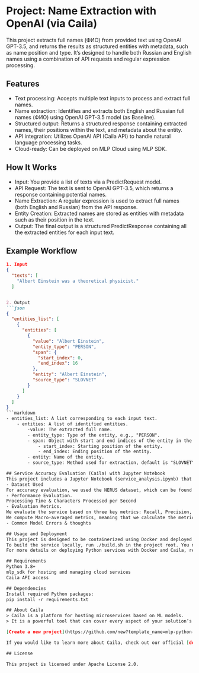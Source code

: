 # Project: Name Extraction with OpenAI (via Caila)

This project extracts full names (ФИО) from provided text using OpenAI GPT-3.5, and returns the results as structured entities with metadata, such as name position and type. It’s designed to handle both Russian and English names using a combination of API requests and regular expression processing.

## Features
- Text processing: Accepts multiple text inputs to process and extract full names.
- Name extraction: Identifies and extracts both English and Russian full names (ФИО) using OpenAI GPT-3.5 model (as Baseline).
- Structured output: Returns a structured response containing extracted names, their positions within the text, and metadata about the entity.
- API integration: Utilizes OpenAI API (Caila API) to handle natural language processing tasks.
- Cloud-ready: Can be deployed on MLP Cloud using MLP SDK.

## How It Works
- Input: You provide a list of texts via a PredictRequest model.
- API Request: The text is sent to OpenAI GPT-3.5, which returns a response containing potential names.
- Name Extraction: A regular expression is used to extract full names (both English and Russian) from the API response.
- Entity Creation: Extracted names are stored as entities with metadata such as their position in the text.
- Output: The final output is a structured PredictResponse containing all the extracted entities for each input text.

## Example Workflow
```json
1. Input
{
  "texts": [
    "Albert Einstein was a theoretical physicist."
  ]
```

```markdown

2. Output
```json
{
  "entities_list": [
    {
      "entities": [
        {
          "value": "Albert Einstein",
          "entity_type": "PERSON",
          "span": {
            "start_index": 0,
            "end_index": 16
          },
          "entity": "Albert Einstein",
          "source_type": "SLOVNET"
        }
      ]
    }
  ]
}
```markdown
- entities_list: A list corresponding to each input text.
	- entities: A list of identified entities.
		-value: The extracted full name.
		- entity_type: Type of the entity, e.g., "PERSON".
		- span: Object with start and end indices of the entity in the text.
			- start_index: Starting position of the entity.
			- end_index: Ending position of the entity.
		- entity: Name of the entity.
		- source_type: Method used for extraction, default is "SLOVNET".

## Service Accuracy Evaluation (Caila) with Jupyter Notebook
This project includes a Jupyter Notebook (service_analysis.ipynb) that demonstrates the evaluation of the service's accuracy in extracting full names (ФИО) using the Caila API. Performance is evaluated using the following models: GPT-4o-mini, GPT-3.5-turbo, GPT-3.5-turbo-16k
- Dataset Used
For accuracy evaluation, we used the NERUS dataset, which can be found at NERUS GitHub.
- Performance Evaluation.
Processing Time & Characters Processed per Second
- Evaluation Metrics. 
We evaluate the service based on three key metrics: Recall, Precision, F1 Score.
We compute Macro-averaged metrics, meaning that we calculate the metrics for each pair (list of correct names and predicted names) and then output the average values.
- Common Model Errors & thoughts

## Usage and Deployment
This project is designed to be containerized using Docker and deployed to the Caila service.
To build the service locally, run ./build.sh in the project root. You need to have Docker Engine installed and running.
For more details on deploying Python services with Docker and Caila, refer to the MLP Python Service Template (https://github.com/just-ai/mlp-python-service-template).

## Requirements
Python 3.8+
mlp_sdk for hosting and managing cloud services
Caila API access

## Dependencies
Install required Python packages:
pip install -r requirements.txt

## About Caila
> Caila is a platform for hosting microservices based on ML models.
> It is a powerful tool that can cover every aspect of your solution’s lifecycle, from model training and QA to deployment and monitoring.

[Create a new project](https://github.com/new?template_name=mlp-python-service-template&template_owner=just-ai) from this template to start developing a service of your own!

If you would like to learn more about Caila, check out our official [documentation](https://docs.caila.io/).

## License

This project is licensed under Apache License 2.0.
